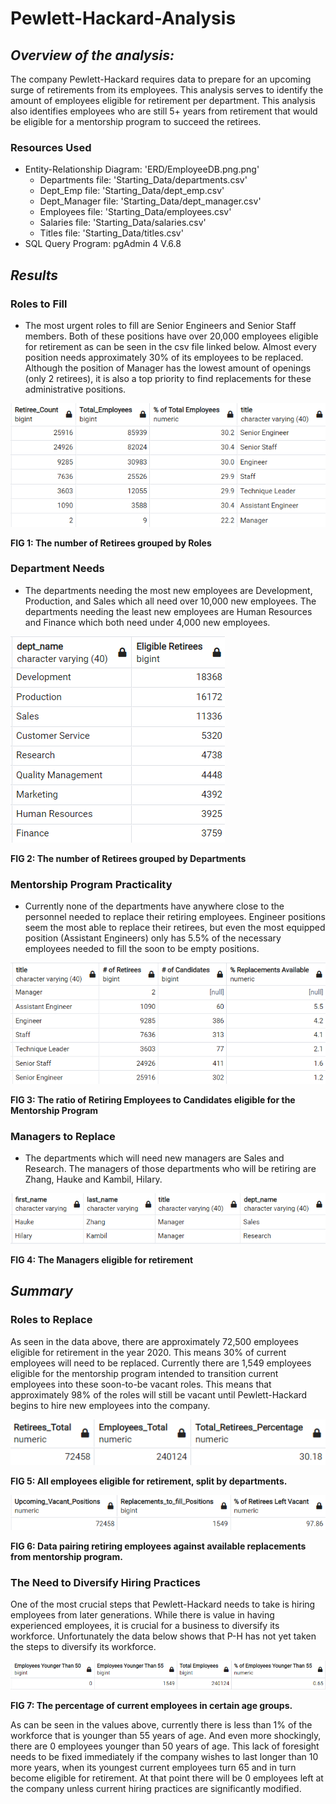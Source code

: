 # Pewlett-Hackard-Analysis

## ***Overview of the analysis:***
<!-- Overview of the analysis: Explain the purpose of this analysis. -->
The company Pewlett-Hackard requires data to prepare for an upcoming surge of retirements from its employees. This analysis serves to identify the amount of employees eligible for retirement per department. This analysis also identifies employees who are still 5+ years from retirement that would be eligible for a mentorship program to succeed the retirees.

### Resources Used
* Entity-Relationship Diagram: 'ERD/EmployeeDB.png.png'
    * Departments file: 'Starting_Data/departments.csv'
    * Dept_Emp file: 'Starting_Data/dept_emp.csv'
    * Dept_Manager file: 'Starting_Data/dept_manager.csv'
    * Employees file: 'Starting_Data/employees.csv'
    * Salaries file: 'Starting_Data/salaries.csv'
    * Titles file: 'Starting_Data/titles.csv'
* SQL Query Program: pgAdmin 4 V.6.8

<!-- Results: Provide a bulleted list with four major points from the two analysis deliverables. Use images as support where needed. -->
## ***Results***
### Roles to Fill
* The most urgent roles to fill are Senior Engineers and Senior Staff members. Both of these positions have over 20,000 employees eligible for retirement as can be seen in the csv file linked below. Almost every position needs approximately 30% of its employees to be replaced. Although the position of Manager has the lowest amount of openings (only 2 retirees), it is also a top priority to find replacements for these administrative positions.

![title_retiring_percentages](Supporting_Images/title_retiring_percentages.png)

**FIG 1: The number of Retirees grouped by Roles**

### Department Needs
* The departments needing the most new employees are Development, Production, and Sales which all need over 10,000 new employees. The departments needing the least new employees are Human Resources and Finance which both need under 4,000 new employees.

![dept_retiree_count](Supporting_Images/dept_retiree_count.png)

**FIG 2: The number of Retirees grouped by Departments**

### Mentorship Program Practicality
* Currently none of the departments have anywhere close to the personnel needed to replace their retiring employees. Engineer positions seem the most able to replace their retirees, but even the most equipped position (Assistant Engineers) only has 5.5% of the necessary employees needed to fill the soon to be empty positions.

![available_replacements_percentages](Supporting_Images/available_replacements_percentages.png)

**FIG 3: The ratio of Retiring Employees to Candidates eligible for the Mentorship Program**

### Managers to Replace
* The departments which will need new managers are Sales and Research. The managers of those departments who will be retiring are Zhang, Hauke and Kambil, Hilary.

![retiring_managers](Supporting_Images/retiring_managers.png)

**FIG 4: The Managers eligible for retirement**

<!-- Summary: Provide high-level responses to the following questions, then provide two additional queries or tables that may provide more insight into the upcoming "silver tsunami."
How many roles will need to be filled as the "silver tsunami" begins to make an impact?
Are there enough qualified, retirement-ready employees in the departments to mentor the next generation of Pewlett Hackard employees? -->
## ***Summary***
### Roles to Replace
As seen in the data above, there are approximately 72,500 employees eligible for retirement in the year 2020. This means 30% of current employees will need to be replaced. Currently there are 1,549 employees eligible for the mentorship program intended to transition current employees into these soon-to-be vacant roles. This means that approximately 98% of the roles will still be vacant until Pewlett-Hackard begins to hire new employees into the company.

![total_retirees_count](Supporting_Images/total_retirees_count.png)

**FIG 5: All employees eligible for retirement, split by departments.**

![upcoming_vacant_positions](Supporting_Images/upcoming_vacant_positions.png)

**FIG 6: Data pairing retiring employees against available replacements from mentorship program.**

### The Need to Diversify Hiring Practices
One of the most crucial steps that Pewlett-Hackard needs to take is hiring employees from later generations. While there is value in having experienced employees, it is crucial for a business to diversify its workforce. Unfortunately the data below shows that P-H has not yet taken the steps to diversify its workforce. 

![young_employee_percentages](Supporting_Images/young_employee_percentages.png)

**FIG 7: The percentage of current employees in certain age groups.**

As can be seen in the values above, currently there is less than 1% of the workforce that is younger than 55 years of age. And even more shockingly, there are 0 employees younger than 50 years of age. This lack of foresight needs to be fixed immediately if the company wishes to last longer than 10 more years, when its youngest current employees turn 65 and in turn become eligible for retirement. At that point there will be 0 employees left at the company unless current hiring practices are significantly modified.
